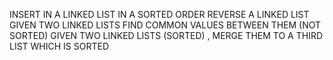 INSERT IN A LINKED LIST IN A SORTED ORDER
REVERSE A LINKED LIST
GIVEN TWO LINKED LISTS FIND COMMON VALUES BETWEEN THEM (NOT SORTED)
GIVEN TWO LINKED LISTS (SORTED) , MERGE THEM TO A THIRD LIST WHICH IS SORTED